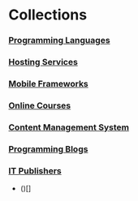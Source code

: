 # Collections

### [Programming Languages](./programming-languages)

### [Hosting Services](./hosting-services)

### [Mobile Frameworks](./mobile-frameworks)

### [Online Courses](./online-courses)

### [Content Management System](./content-management-system)

### [Programming Blogs](./programming-blogs)

### [IT Publishers](./it-publishers)
* ()[]